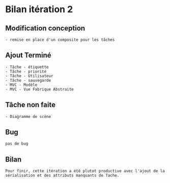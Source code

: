 # Bilan itération 2

## Modification conception
    - remise en place d'un composite pour les tâches

## Ajout Terminé
    - Tâche - étiquette
    - Tâche - priorité
    - Tâche - Utilisateur
    - Tâche - sauvegarde
    - MVC - Modèle
    - MVC - Vue Fabrique Abstraite

## Tâche non faite
    - Diagramme de scène

## Bug
    pas de bug

## Bilan
    Pour finir, cette itération a été plutot productive avec l'ajout de la sérialisation et des attributs manquants de Tache.